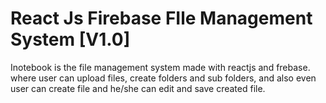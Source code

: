 # React Js Firebase FIle Management System [V1.0]

Inotebook is the file management system made with reactjs and frebase. where user can upload files, create folders and sub folders, and also even user can create file and he/she can edit and save created file.


